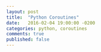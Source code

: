 ```yaml
---
layout: post
title:  "Python Coroutines"
date:   2016-02-04 19:00:00 -0200
categories: python, coroutines
comments: true
published: false
---
```

